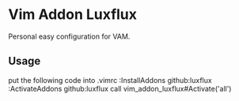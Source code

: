 # Vim Addon Luxflux

Personal easy configuration for VAM.

## Usage

put the following code into .vimrc
    :InstallAddons github:luxflux
    :ActivateAddons github:luxflux
    call vim_addon_luxflux#Activate('all')


